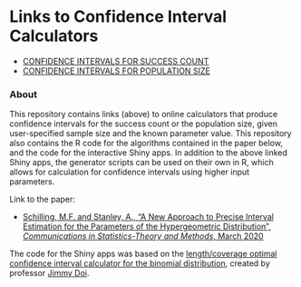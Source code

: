 # Links to Confidence Interval Calculators 

* [CONFIDENCE INTERVALS FOR SUCCESS COUNT](https://mfschilling.shinyapps.io/HGCI-Success-Count/)
* [CONFIDENCE INTERVALS FOR POPULATION SIZE](https://mfschilling.shinyapps.io/HGCI-Population-Size/)

### About

This repository contains links (above) to online calculators that produce confidence intervals for the success count or the population size, given user-specified sample size and the known parameter value. This repository also contains the R code for the algorithms contained in the paper below, and the code for the interactive Shiny apps. In addition to the above linked Shiny apps, the generator scripts can be used on their own in R, which allows for calculation for confidence intervals using higher input parameters.  

Link to the paper:  
* [Schilling, M.F. and Stanley, A., “A New Approach to Precise Interval Estimation for the Parameters of the Hypergeometric Distribution”, *Communications in Statistics-Theory and Methods*, March 2020](https://www.tandfonline.com/doi/full/10.1080/03610926.2020.1737879)


The code for the Shiny apps was based on the [length/coverage optimal confidence interval calculator for the binomial distribution](http://shiny.calpoly.sh/LCO_CI_Generator/), created by professor [Jimmy Doi](https://statweb.calpoly.edu/jdoi).
